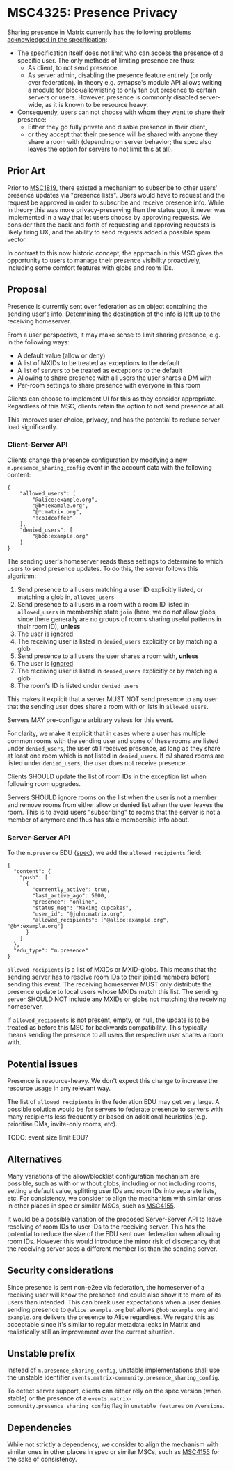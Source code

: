# MSC4325: Presence Privacy

Sharing [presence](https://spec.matrix.org/v1.15/server-server-api/#presence) in Matrix currently has the following problems [acknowledged in the specification](https://spec.matrix.org/v1.15/client-server-api/#security-considerations-4):

- The specification itself does not limit who can access the presence of a specific user. The only methods of limiting presence are thus:
  - As client, to not send presence.
  - As server admin, disabling the presence feature entirely (or only over federation). In theory e.g. synapse's module API allows writing a module for block/allowlisting to only fan out presence to
    certain servers or users. However, presence is commonly disabled server-wide, as it is known to be resource heavy.
- Consequently, users can not choose with whom they want to share their presence:
  - Either they go fully private and disable presence in their client,
  - or they accept that their presence will be shared with anyone they share a room with (depending on server behavior; the spec also leaves the option for servers to not limit this at all).

## Prior Art

Prior to [MSC1819](https://github.com/matrix-org/matrix-spec-proposals/pull/1819), there existed a mechanism to
subscribe to other users' presence updates via "presence lists".
Users would have to request and the request be approved in order to subscribe and receive presence info.
While in theory this was more privacy-preserving than the status quo, it never was implemented in a way that let users
choose by approving requests.
We consider that the back and forth of requesting and approving requests is likely tiring UX, and the ability to send requests added a possible spam vector.

In contrast to this now historic concept, the approach in this MSC gives the opportunity to users to manage their
presence visibility proactively, including some comfort features with globs and room IDs.

## Proposal

Presence is currently sent over federation as an object containing the sending user's info.
Determining the destination of the info is left up to the receiving homeserver.

From a user perspective, it may make sense to limit sharing presence, e.g. in the following ways:
- A default value (allow or deny)
- A list of MXIDs to be treated as exceptions to the default
- A list of servers to be treated as exceptions to the default
- Allowing to share presence with all users the user shares a DM with
- Per-room settings to share presence with everyone in this room

Clients can choose to implement UI for this as they consider appropriate.
Regardless of this MSC, clients retain the option to not send presence at all.

This improves user choice, privacy, and has the potential to reduce server load
significantly.

### Client-Server API

Clients change the presence configuration by modifying a new `m.presence_sharing_config` event in the account data with the following content:

```jsonc
{
    "allowed_users": [
        "@alice:example.org",
        "@b*:example.org",
        "@*:matrix.org",
        "!co1dcoffee"
    ],
    "denied_users": [
        "@bob:example.org"
    ]
}
```

The sending user's homeserver reads these settings to determine to which users to send presence updates.
To do this, the server follows this algorithm:
1. Send presence to all users matching a user ID explicitly listed, or matching a glob in, `allowed_users`
2. Send presence to all users in a room with a room ID listed in `allowed_users` in membership state `join` (here, we do *not* allow globs, since there generally are no groups of rooms sharing useful patterns in their room ID), **unless**
  1. The user is [ignored](https://spec.matrix.org/latest/client-server-api/#ignoring-users)
  2. The receiving user is listed in `denied_users` explicitly or by matching a glob
3. Send presence to all users the user shares a room with, **unless**
  1. The user is [ignored](https://spec.matrix.org/latest/client-server-api/#ignoring-users)
  2. The receiving user is listed in `denied_users` explicitly or by matching a glob
  3. The room's ID is listed under `denied_users`

This makes it explicit that a server MUST NOT send presence to any user that the sending user does share a room with or lists in `allowed_users`.

Servers MAY pre-configure arbitrary values for this event.

For clarity, we make it explicit that in cases where a user has multiple common rooms with the sending user and
some of these rooms are listed under `denied_users`, the user still receives presence, as long as they share at
least one room which is not listed in `denied_users`. If *all* shared rooms are listed under `denied_users`, the user does not receive presence.

Clients SHOULD update the list of room IDs in the exception list when following room upgrades.

Servers SHOULD ignore rooms on the list when the user is not a member and remove rooms from either allow or denied list when the user
leaves the room.
This is to avoid users "subscribing" to rooms that the server is not a member of anymore and thus has stale membership info about.

### Server-Server API

To the `m.presence` EDU ([spec](https://spec.matrix.org/v1.15/server-server-api/#presence)), we add the `allowed_recipients` field:

```jsonc
{
  "content": {
    "push": [
      {
        "currently_active": true,
        "last_active_ago": 5000,
        "presence": "online",
        "status_msg": "Making cupcakes",
        "user_id": "@john:matrix.org",
        "allowed_recipients": ["@alice:example.org", "@b*:example.org"]
      }
    ]
  },
  "edu_type": "m.presence"
}
```

`allowed_recipients` is a list of MXIDs or MXID-globs. This means that the sending server has to resolve
room IDs to their joined members before sending this event. The receiving homeserver MUST only distribute the presence update
to local users whose MXIDs match this list. The sending server SHOULD NOT include any MXIDs or globs not matching the
receiving homeserver.

If `allowed_recipients` is not present, empty, or null, the update is to be treated as before this MSC for backwards compatibility.
This typically means sending the presence to all users the respective user shares a room with.

## Potential issues

Presence is resource-heavy. We don't expect this change to increase the resource usage in any relevant way.

The list of `allowed_recipients` in the federation EDU may get very large.
A possible solution would be for servers to federate presence to servers with many recipients less frequently or based
on additional heuristics (e.g. prioritise DMs, invite-only rooms, etc).

TODO: event size limit EDU?

## Alternatives

Many variations of the allow/blocklist configuration mechanism are possible, such as with or without globs, including or not
including rooms, setting a default value, splitting user IDs and room IDs into separate lists, etc.
For consistency, we consider to align the mechanism with similar ones in other places in spec or similar MSCs, such as
[MSC4155](https://github.com/matrix-org/matrix-spec-proposals/pull/4155).

It would be a possible variation of the proposed Server-Server API to leave resolving of room IDs to user IDs to the receiving server.
This has the potential to reduce the size of the EDU sent over federation when allowing room IDs.
However this would introduce the minor risk of discrepancy that the receiving server sees a different member
list than the sending server.

## Security considerations

Since presence is sent non-e2ee via federation, the homeserver of a receiving user will know the presence and could also show it to more of its users than intended.
This can break user expectations when a user denies sending presence to `@alice:example.org` but allows
`@bob:example.org` and `example.org` delivers the presence to Alice regardless.
We regard this as acceptable since it's similar to regular metadata leaks in Matrix and realistically still an improvement over the current situation.

## Unstable prefix

Instead of `m.presence_sharing_config`, unstable implementations shall use the unstable identifier
`events.matrix-community.presence_sharing_config`.

To detect server support, clients can either rely on the spec version (when stable)
or the presence of a `events.matrix-community.presence_sharing_config` flag in `unstable_features` on `/versions`.

## Dependencies

While not strictly a dependency, we consider to align the mechanism with similar ones in other places in spec or similar MSCs,
such as [MSC4155](https://github.com/matrix-org/matrix-spec-proposals/pull/4155) for the sake of consistency.
